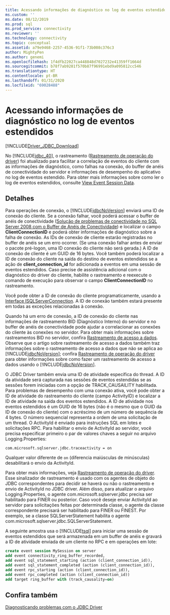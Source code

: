 ```yaml
---
title: Acessando informações de diagnóstico no log de eventos estendidos | Microsoft Docs
ms.custom: ''
ms.date: 08/12/2019
ms.prod: sql
ms.prod_service: connectivity
ms.reviewer: ''
ms.technology: connectivity
ms.topic: conceptual
ms.assetid: a79e9468-2257-4536-91f1-73b008c376c3
author: MightyPen
ms.author: genemi
ms.openlocfilehash: 1f4dfb22027ca448848d7027232e41359ff1664d
ms.sourcegitcommit: b78f7ab9281f570b87f96991ebd9a095812cc546
ms.translationtype: HT
ms.contentlocale: pt-BR
ms.lasthandoff: 01/31/2020
ms.locfileid: "69028488"
---
```

# <a name="accessing-diagnostic-information-in-the-extended-events-log"></a>Acessando informações de diagnóstico no log de eventos estendidos
[!INCLUDE[Driver_JDBC_Download](../../includes/driver_jdbc_download.md)]

  No [!INCLUDE[jdbc_40](../../includes/jdbc_40_md.md)], o rastreamento ([Rastreamento de operação do driver](../../connect/jdbc/tracing-driver-operation.md)) foi atualizado para facilitar a correlação de eventos do cliente com as informações de diagnóstico, como falhas na conexão, do buffer de anéis de conectividade do servidor e informações de desempenho do aplicativo no log de eventos estendido. Para obter mais informações sobre como ler o log de eventos estendidos, consulte [View Event Session Data](https://msdn.microsoft.com/library/hh710068(SQL.110).aspx).  
  
## <a name="details"></a>Detalhes  
 Para operações de conexão, o [!INCLUDE[jdbcNoVersion](../../includes/jdbcnoversion_md.md)] enviará uma ID de conexão do cliente. Se a conexão falhar, você poderá acessar o buffer de anéis de conectividade ([Solução de problemas de conectividade no SQL Server 2008 com o Buffer de Anéis de Conectividade](https://go.microsoft.com/fwlink/?LinkId=207752)) e localizar o campo **ClientConnectionID** e poderá obter informações de diagnóstico sobre a falha de conexão. As IDs de conexão de cliente estarão registradas no buffer de anéis se um erro ocorrer. (Se uma conexão falhar antes de enviar o pacote pré-logon, uma ID conexão do cliente não será gerada.) A ID de conexão de cliente é um GUID de 16 bytes. Você também poderá localizar a ID de conexão do cliente na saída do destino de eventos estendidos se a ação de **client_connection_id** for adicionada a eventos em uma sessão de eventos estendidos. Caso precise de assistência adicional com o diagnóstico do driver do cliente, habilite o rastreamento e reexecute o comando de execução para observar o campo **ClientConnectionID** no rastreamento.  
  
 Você pode obter a ID de conexão do cliente programaticamente, usando a [Interface ISQLServerConnection](../../connect/jdbc/reference/isqlserverconnection-interface.md). A ID de conexão também estará presente em todas as exceções relacionadas à conexão.  
  
 Quando há um erro de conexão, a ID de conexão do cliente nas informações de rastreamento BID (Diagnóstico Interno) do servidor e no buffer de anéis de conectividade pode ajudar a correlacionar as conexões do cliente às conexões no servidor. Para obter mais informações sobre rastreamentos BID no servidor, confira [Rastreamento de acesso a dados](https://go.microsoft.com/fwlink/?LinkId=125805). Observe que o artigo sobre rastreamento de acesso a dados também traz informações sobre o rastreamento de acesso a dados que não se aplica ao [!INCLUDE[jdbcNoVersion](../../includes/jdbcnoversion_md.md)]; confira [Rastreamento de operação do driver](../../connect/jdbc/tracing-driver-operation.md) para obter informações sobre como fazer um rastreamento de acesso a dados usando o [!INCLUDE[jdbcNoVersion](../../includes/jdbcnoversion_md.md)].  
  
 O JDBC Driver também envia uma ID de atividade específica do thread. A ID da atividade será capturada nas sessões de eventos estendidas se as sessões forem iniciadas com a opção de TRACK_CAUSAILITY habilitada. Para problemas de desempenho com uma conexão ativa, você pode obter a ID de atividade do rastreamento do cliente (campo ActivityID) e localizar a ID de atividade na saída dos eventos estendidos. A ID de atividade nos eventos estendidos é um GUID de 16 bytes (não é o mesmo que o GUID da ID de conexão do cliente) com o acréscimo de um número de sequência de 4 bytes. O número sequencial representa a ordem de uma solicitação de um thread. O ActivityId é enviado para instruções SQL em lotes e solicitações RPC. Para habilitar o envio de ActivityId ao servidor, você precisa especificar primeiro o par de valores chaves a seguir no arquivo Logging.Properties:  
  
```
com.microsoft.sqlserver.jdbc.traceactivity = on  
```  
  
 Qualquer valor diferente de `on` (diferencia maiúsculas de minúsculas) desabilitará o envio da ActivityId.  
  
 Para obter mais informações, veja [Rastreamento de operação do driver](../../connect/jdbc/tracing-driver-operation.md). Esse sinalizador de rastreamento é usado com os agentes de objeto do JDBC correspondentes para decidir se haverá ou não o rastreamento e envio de ActivityId no JDBC driver. Além disso, para atualizar o arquivo Logging.Properties, o agente com.microsoft.sqlserver.jdbc precisa ser habilitado para FINER ou posterior. Caso você deseje enviar ActivityId ao servidor para solicitações feitas por determinada classe, o agente da classe correspondente precisará ser habilitado para FINER ou FINEST. Por exemplo, se a classe SQLServerStatement habilita o agente com.microsoft.sqlserver.jdbc.SQLServerStatement.  
  
 A seguinte amostra usa o [!INCLUDE[tsql](../../includes/tsql-md.md)] para iniciar uma sessão de eventos estendidos que será armazenada em um buffer de anéis e gravará a ID de atividade enviada de um cliente no RPC e em operações em lote:  
  
```sql
create event session MySession on server  
add event connectivity_ring_buffer_recorded,  
add event sql_statement_starting (action (client_connection_id)),  
add event sql_statement_completed (action (client_connection_id)),  
add event rpc_starting (action (client_connection_id)),  
add event rpc_completed (action (client_connection_id))  
add target ring_buffer with (track_causality=on)  
```  
  
## <a name="see-also"></a>Confira também  
 [Diagnosticando problemas com o JDBC Driver](../../connect/jdbc/diagnosing-problems-with-the-jdbc-driver.md)  
  
  
